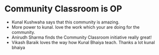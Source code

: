 # Community Classroom is OP

- Kunal Kushwaha says that this community is amazing.
- More power to kunal. love the work which your are doing for the community.
- Anirudh Sharma finds the Community Classroom initiative really great!
- Vikash Baraik loves the way how Kunal Bhaiya teach. Thanks a lot kunal bhaiya